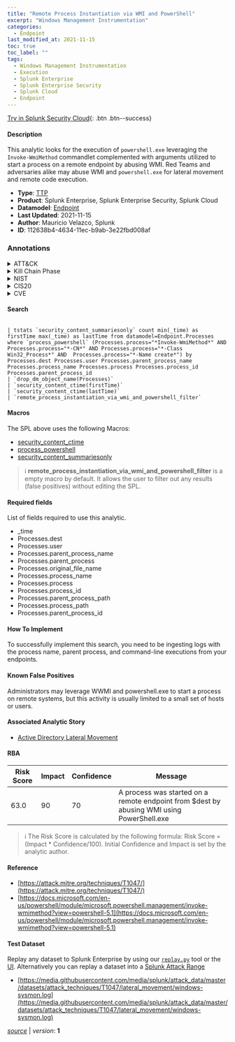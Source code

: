 ```yaml
---
title: "Remote Process Instantiation via WMI and PowerShell"
excerpt: "Windows Management Instrumentation"
categories:
  - Endpoint
last_modified_at: 2021-11-15
toc: true
toc_label: ""
tags:
  - Windows Management Instrumentation
  - Execution
  - Splunk Enterprise
  - Splunk Enterprise Security
  - Splunk Cloud
  - Endpoint
---
```




[Try in Splunk Security Cloud](https://www.splunk.com/en_us/cyber-security.html){: .btn .btn--success}

#### Description

This analytic looks for the execution of `powershell.exe` leveraging the `Invoke-WmiMethod` commandlet complemented with arguments utilized to start a process on a remote endpoint by abusing WMI. Red Teams and adversaries alike may abuse WMI and `powershell.exe` for lateral movement and remote code execution.

- **Type**: [TTP](https://github.com/splunk/security_content/wiki/Detection-Analytic-Types)
- **Product**: Splunk Enterprise, Splunk Enterprise Security, Splunk Cloud
- **Datamodel**: [Endpoint](https://docs.splunk.com/Documentation/CIM/latest/User/Endpoint)
- **Last Updated**: 2021-11-15
- **Author**: Mauricio Velazco, Splunk
- **ID**: 112638b4-4634-11ec-b9ab-3e22fbd008af

### Annotations
<details>
  <summary>ATT&CK</summary>

<div markdown="1">

#### [ATT&CK](https://attack.mitre.org/)

| ID          | Technique   | Tactic         |
| ----------- | ----------- |--------------- |
| [T1047](https://attack.mitre.org/techniques/T1047/) | Windows Management Instrumentation | Execution |

</div>
</details>


<details>
  <summary>Kill Chain Phase</summary>

<div markdown="1">

* Exploitation


</div>
</details>


<details>
  <summary>NIST</summary>

<div markdown="1">



</div>
</details>

<details>
  <summary>CIS20</summary>

<div markdown="1">



</div>
</details>

<details>
  <summary>CVE</summary>

<div markdown="1">


</div>
</details>


#### Search

```

| tstats `security_content_summariesonly` count min(_time) as firstTime max(_time) as lastTime from datamodel=Endpoint.Processes where `process_powershell` (Processes.process="*Invoke-WmiMethod*" AND Processes.process="*-CN*" AND Processes.process="*-Class Win32_Process*" AND  Processes.process="*-Name create*") by Processes.dest Processes.user Processes.parent_process_name Processes.process_name Processes.process Processes.process_id Processes.parent_process_id 
| `drop_dm_object_name(Processes)` 
| `security_content_ctime(firstTime)`
| `security_content_ctime(lastTime)` 
| `remote_process_instantiation_via_wmi_and_powershell_filter`
```

#### Macros
The SPL above uses the following Macros:
* [security_content_ctime](https://github.com/splunk/security_content/blob/develop/macros/security_content_ctime.yml)
* [process_powershell](https://github.com/splunk/security_content/blob/develop/macros/process_powershell.yml)
* [security_content_summariesonly](https://github.com/splunk/security_content/blob/develop/macros/security_content_summariesonly.yml)

> :information_source:
> **remote_process_instantiation_via_wmi_and_powershell_filter** is a empty macro by default. It allows the user to filter out any results (false positives) without editing the SPL.



#### Required fields
List of fields required to use this analytic.
* _time
* Processes.dest
* Processes.user
* Processes.parent_process_name
* Processes.parent_process
* Processes.original_file_name
* Processes.process_name
* Processes.process
* Processes.process_id
* Processes.parent_process_path
* Processes.process_path
* Processes.parent_process_id



#### How To Implement
To successfully implement this search, you need to be ingesting logs with the process name, parent process, and command-line executions from your endpoints.
#### Known False Positives
Administrators may leverage WWMI and powershell.exe to start a process on remote systems, but this activity is usually limited to a small set of hosts or users.

#### Associated Analytic Story
* [Active Directory Lateral Movement](/stories/active_directory_lateral_movement)




#### RBA

| Risk Score  | Impact      | Confidence   | Message      |
| ----------- | ----------- |--------------|--------------|
| 63.0 | 90 | 70 | A process was started on a remote endpoint from $dest by abusing WMI using PowerShell.exe |


> :information_source:
> The Risk Score is calculated by the following formula: Risk Score = (Impact * Confidence/100). Initial Confidence and Impact is set by the analytic author.


#### Reference

* [https://attack.mitre.org/techniques/T1047/](https://attack.mitre.org/techniques/T1047/)
* [https://docs.microsoft.com/en-us/powershell/module/microsoft.powershell.management/invoke-wmimethod?view=powershell-5.1](https://docs.microsoft.com/en-us/powershell/module/microsoft.powershell.management/invoke-wmimethod?view=powershell-5.1)



#### Test Dataset
Replay any dataset to Splunk Enterprise by using our [`replay.py`](https://github.com/splunk/attack_data#using-replaypy) tool or the [UI](https://github.com/splunk/attack_data#using-ui).
Alternatively you can replay a dataset into a [Splunk Attack Range](https://github.com/splunk/attack_range#replay-dumps-into-attack-range-splunk-server)

* [https://media.githubusercontent.com/media/splunk/attack_data/master/datasets/attack_techniques/T1047/lateral_movement/windows-sysmon.log](https://media.githubusercontent.com/media/splunk/attack_data/master/datasets/attack_techniques/T1047/lateral_movement/windows-sysmon.log)



[*source*](https://github.com/splunk/security_content/tree/develop/detections/endpoint/remote_process_instantiation_via_wmi_and_powershell.yml) \| *version*: **1**